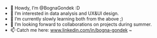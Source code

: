 - 👋 Howdy, I’m @BognaGondek :D
- 👀 I’m interested in data analysis and UX&UI design.
- 🌱 I’m currently slowly learning both from the above ;)
- 💞️ I’m looking forward to collaborations on projects during summer.
- 📫 Catch me here: www.linkedin.com/in/bogna-gondek ~

<!---
BognaGondek/BognaGondek is a ✨ special ✨ repository <3
--->
